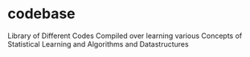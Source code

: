 # codebase
Library of Different Codes Compiled over learning various Concepts of Statistical Learning and Algorithms and Datastructures
